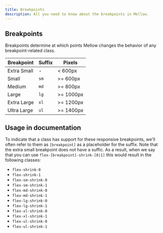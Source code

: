 ```yaml
---
title: Breakpoints
description: All you need to know about the breakpoints in Mellow.
---
```


## Breakpoints
Breakpoints determine at which points Mellow changes the behavior of any breakpoint-related class.

| Breakpoint | Suffix | Pixels |
| ---------- | ------ | ------ |
| Extra Small | - | < 600px |
| Small | `sm` | >= 600px |
| Medium | `md` | >= 800px |
| Large | `lg` | >= 1000px |
| Extra Large | `xl` | >= 1200px |
| Ultra Large | `ul` | >= 1400px |

## Usage in documentation
To indicate that a class has support for these responsive breakpoints, we'll often refer to them as `[breakpoint]` as a placeholder for the suffix. Note that the extra small breakpoint does not have a suffic. As a result, when we say that you can use `flex-[breakpoint]-shrink-[0|1]` this would result in the following classes:

* `flex-shrink-0`
* `flex-shrink-1`
* `flex-sm-shrink-0`
* `flex-sm-shrink-1`
* `flex-md-shrink-0`
* `flex-md-shrink-1`
* `flex-lg-shrink-0`
* `flex-lg-shrink-1`
* `flex-xl-shrink-0`
* `flex-xl-shrink-1`
* `flex-ul-shrink-0`
* `flex-ul-shrink-1`
